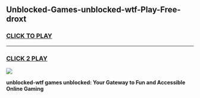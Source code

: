 
## Unblocked-Games-unblocked-wtf-Play-Free-droxt
<h3>
<a href="https://premium76.site?title=unblocked-wtf&ref=10A">CLICK TO PLAY</a></h3>
<hr>

<h3>
<a href="https://premium76.site?title=unblocked-wtf&ref=10A">CLICK 2 PLAY</a>
  
</h3>

<a href="https://premium76.site?title=unblocked-wtf&ref=10A"><img src="https://clearcache.store/games.png"></a>


**unblocked-wtf games unblocked: Your Gateway to Fun and Accessible Online Gaming**
